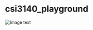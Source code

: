 # csi3140_playground
![Image text](https://github.com/professor-forward/labs-and-tutorials-Yueming-Fan/blob/main/3140%20Lab%20and%20Tutorial/L3/portfolio/background.jpg)
